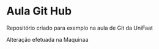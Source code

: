 # Aula Git Hub
Repositório criado para exemplo na aula de Git da UniFaat

Alteração efetuada na Maquinaa
